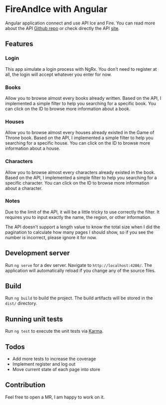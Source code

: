 # FireAndIce with Angular

Angular application connect and use API Ice and Fire. You can read more about the API [Github repo](https://github.com/joakimskoog/AnApiOfIceAndFire) or check directly the API [site](https://anapioficeandfire.com/).

## Features

### Login

This app simulate a login process with NgRx. You don't need to register at all, the login will accept whatever you enter for now.

### Books

Allow you to browse almost every books already written. Based on the API, I implemented a simple filter to help you searching for a specific book. You can click on the ID to browse more information about a book.

### Houses

Allow you to browse almost every houses already existed in the Game of Throne book. Based on the API, I implemented a simple filter to help you searching for a specific house. You can click on the ID to browse more information about a house.

### Characters

Allow you to browse almost every characters already existed in the book. Based on the API, I implemented a simple filter to help you searching for a specific character. You can click on the ID to browse more information about a character.

### Notes

Due to the limit of the API, it will be a little tricky to use correctly the filter. It requires you to input exactly the name, the region, or other information.

The API doesn't support a length value to know the total size when I did the pagination to calculate how many pages I should show, so if you see the number is incorrect, please ignore it for now.


## Development server

Run `ng serve` for a dev server. Navigate to `http://localhost:4200/`. The application will automatically reload if you change any of the source files.

## Build

Run `ng build` to build the project. The build artifacts will be stored in the `dist/` directory.

## Running unit tests

Run `ng test` to execute the unit tests via [Karma](https://karma-runner.github.io).

## Todos

- Add more tests to increase the coverage
- Implement register and log out
- Move current state of each page into store

## Contribution

Feel free to open a MR, I am happy to work on it.